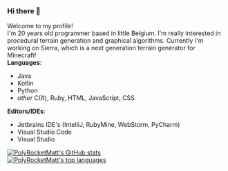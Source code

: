 ### Hi there 👋

Welcome to my profile!<br/>
I'm 20 years old programmer based in little Belgium. I'm really interested in procedural terrain generation and graphical algorithms. Currently I'm working on Sierra, which is a next generation terrain generator for Minecraft!<br/>
**Languages**: <br/>
- Java
- Kotlin
- Python
- *other* C(#), Ruby, HTML, JavaScript, CSS

**Editors/IDEs**: <br/>
- Jetbrains IDE's (IntelliJ, RubyMine, WebStorm, PyCharm)
- Visual Studio Code
- Visual Studio

[![PolyRocketMatt's GitHub stats](https://github-readme-stats.vercel.app/api?username=PolyRocketMatt&show_icons=true&theme=gruvbox)](https://github.com/PolyRocketMatt)<br/>
[![PolyRocketMatt's top languages](https://github-readme-stats.vercel.app/api/top-langs/?username=PolyRocketMatt&langs_count=8&theme=gruvbox)](https://github.com/PolyRocketMatt/repositories)
